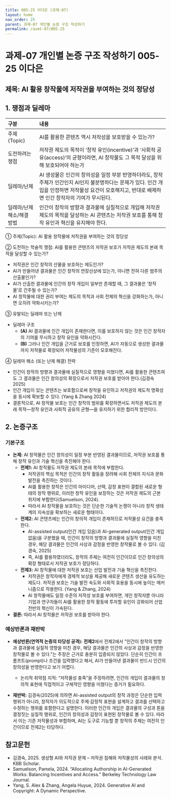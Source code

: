 ```yaml
---
title: 005-25 이다은 (과제-07)
layout: home
nav_order: 25
parent: 과제-07 개인별 논증 구조 작성하기
permalink: /asmt-07/005-25
---
```


# 과제-07 개인별 논증 구조 작성하기 005-25 이다은

## 제목: AI 활용 창작물에 저작권을 부여하는 것의 정당성

## 1. 쟁점과 딜레마

| 구분 | 내용 |
|:---|:---|
| 주제(Topic) | AI를 활용한 콘텐츠 역시 저작성을 보호받을 수 있는가? |
| 도전하려는 쟁점 | 저작권 제도의 목적이 ‘창작 유인(incentive)’과 ‘사회적 공유(access)’의 균형이라면, AI 창작물도 그 목적 달성을 위해 보호되어야 하는가 |
| 딜레마/난제 | AI 생성물은 인간의 창의성을 일정 부분 반영하더라도, 창작 주체가 인간인지 AI인지 불분명하다는 문제가 있다. 인간 개입을 인정하면 저작물성 요건이 모호해지고, 반대로 배제하면 인간 창작자의 기여가 무시된다. |
| 딜레마/난제 해소/해결 방법 | 인간이 창작의 방향과 결과물에 실질적으로 개입해 저작권 제도의 목적을 달성하는 AI 콘텐츠는 저작권 보호를 통해 창작 유인과 혁신을 유지해야 한다. |

① 주제(Topic): AI 활용 창작물에 저작권을 부여하는 것의 정당성

② 도전하는 학술적 쟁점: AI를 활용한 콘텐츠의 저작권 보호가 저작권 제도의 본래 목적을 달성할 수 있는가? 

- 저작권은 인간 창작의 산물을 보호하는 제도인가?
- AI가 만들어낸 결과물은 인간 창작의 연장선상에 있는가, 아니면 전혀 다른 범주의 산출물인가?
- AI가 산출한 결과물에 인간의 창작 개입이 일부만 존재할 때, 그 결과물은 ‘창작물’로 간주될 수 있는가?
- AI 창작물에 대한 권리 부여는 제도의 목적과 사회 전체의 혁신을 강화하는가, 아니면 오히려 약화시키는가?


③ 유발되는 딜레마 또는 난제

- 딜레마 구조
  - **(A)** AI 결과물에 인간 개입이 존재한다면, 이를 보호하지 않는 것은 인간 창작자의 기여를 무시하고 창작 유인을 약화시킨다.
  - **(B)** 그러나 인간 개입을 근거로 보호를 인정하면, AI가 자동으로 생성한 결과물까지 저작물로 확장되어 저작물성의 기준이 모호해진다.

④ 딜레마 해소 (또는 난제 해결) 전략

- 인간이 창작의 방향과 결과물에 실질적으로 영향을 미쳤다면, AI를 활용한 콘텐츠여도 그 결과물은 인간 창의성의 확장으로서 저작권 보호를 받아야 한다.(김경숙 2025)
- 인간 개입이 있는 콘텐츠는 보호함으로써 창작을 유인하고 저작권의 제도적 명확성을 동시에 확보할 수 있다. (Yang & Zhang 2024)
- 결론적으로, AI 창작물 보호는 인간 창작의 범위를 확장하면서도 저작권 제도의 본래 목적—창작 유인과 사회적 공유의 균형—을 유지하기 위한 합리적 방안이다.

## 2. 논증구조

### 기본구조

- **논제:** AI 창작물은 인간 창의성이 일정 부분 반영된 결과물이므로, 저작권 보호를 통해 창작 유인과 기술 혁신을 촉진해야 한다.
  - **전제1:** AI 창작물도 저작권 제도의 본래 목적에 부합한다.
    - 저작권의 핵심 목적은 인간의 창작 활동을 장려해 사회 전체의 지식과 문화 발전을 촉진하는 것이다.
    - AI를 활용한 창작은 인간의 아이디어, 선택, 감정 표현이 결합된 새로운 형태의 창작 행위로, 이러한 창작 유인을 보장하는 것은 저작권 제도의 근본 취지에 부합한다(Samuelson, 2024).
    - 따라서 AI 창작물을 보호하는 것은 단순한 기술적 논쟁이 아니라 창작 생태계의 지속성을 확보하는 새로운 형태이다.
  - **전제2:** AI 콘텐츠에는 인간의 창의적 개입이 존재하므로 저작물성 요건을 충족한다.
    - AI-assisted output(인간 개입 있음)과 AI-generated output(인간 개입 없음)을 구분했을 때, 인간이 창작의 방향과 결과물에 실질적 영향을 미친 경우, 해당 결과물은 인간의 사상과 감정을 반영한 창작물로 볼 수 있다. (김경숙, 2025)
    - 즉, AI를 활용하였더라도, 창작의 주체는 여전히 인간이므로 인간 창의성의 확장 형태로서 저작권 보호가 정당하다.
  - **전제3:** AI 창작물에 대한 저작권 보호는 산업 발전과 기술 혁신을 촉진한다.
      - 저작권은 창작자에게 경제적 보상을 제공해 새로운 콘텐츠 생산을 유도하는 제도다. 저작권 보호는 기술 발전 속도와 사회적 효용을 동시에 높이는 메커니즘으로 작용한다. (Yang & Zhang, 2024)
      - AI 창작물에도 일정 수준의 저작성 보호를 부여하면, 개인 창작자뿐 아니라 기업과 연구자들이 AI를 활용한 창작 활동에 투자할 유인이 강화되어 산업 전반의 혁신이 가속된다.
- **결론:** 따라서 AI 창작물은 저작권 보호를 받아야 한다.

### 예상반론과 재반박

- **예상반론(연역적 논증의 타당성 공격):** **전제2**에서 전제2에서 "인간이 창작의 방향과 결과물에 실질적 영향을 미친 경우, 해당 결과물은 인간의 사상과 감정을 반영한 창작물로 볼 수 있다."는 주장은 근거로 충분히 입증되지 않았다. 단순히 인간이 프롬프트(prompt)나 조건을 입력했다고 해서, AI가 만들어낸 결과물이 반드시 인간의 창의성을 반영한다고 보기 어렵다.
  - 논리적 취약점 지적: “저작물성 충족”을 주장하려면, 인간의 개입이 결과물의 창의적 표현에 직접적이고 구체적인 영향을 미쳤다는 증거가 필요하다.

- **재반박:** 김경숙(2025)에 의하면 AI-assisted output의 창작 과정은 단순한 입력 행위가 아니라, 창작자가 의도적으로 주제·감정적 표현을 설계하고 결과를 선택하고 수정하는 행위를 포함한다고 설명한다. 이러한 인간의 개입은 결과물의 구성과 톤을 결정짓는 실질적 행위로, 인간의 창의성과 감정이 표현된 창작물로 볼 수 있다. 따라서 이는 기존 저작물성과 부합하며, AI는 도구로 기능할 뿐 창작의 주체는 여전히 인간이므로 전제2는 타당하다.

## 참고문헌

- 김경숙, 2025. 생성형 AI와 저작권 문제 – 저작권 침해와 저작물성의 사례와 분석. KBB Scholar.
- Samuelson, Pamela, 2024. “Allocating Authorship in AI-Generated Works: Balancing Incentives and Access.” Berkeley Technology Law Journal.
- Yang, S. Alex & Zhang, Angela Huyue, 2024. Generative AI and Copyright: A Dynamic Perspective. 